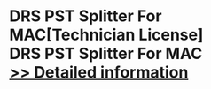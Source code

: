 # DRS PST Splitter For MAC[Technician License]<br />DRS PST Splitter For MAC<br />[>> Detailed information](https://secure.shareit.com/shareit/product.html?productid=301005000&affiliateid=200057808)